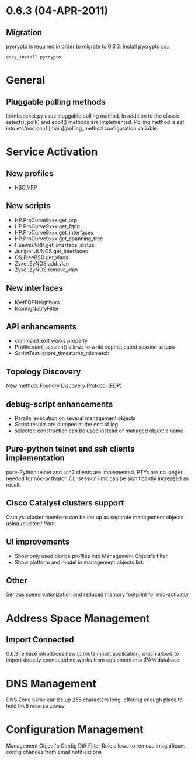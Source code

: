 # 0.6.3 (04-APR-2011)

## Migration
pycrypto is required in order to migrate to 0.6.3. Install pycrypto as::

    easy_install pycrypto

General
=======

Pluggable polling methods
-------------------------

lib/nbsocket.py uses pluggable polling method. In addition
to the classic select(), poll() and epoll() methods are implemented.
Polling method is set into etc/noc.conf:[main]/polling_method configuration
variable.

Service Activation
==================

New profiles
------------

* H3C.VRP

New scripts
-----------

* HP.ProCurve9xxx.get_arp
* HP.ProCurve9xxx.get_fqdn
* HP.ProCurve9xxx.get_interfaces
* HP.ProCurve9xxx.get_spanning_tree
* Huawei.VRP.get_interface_status
* Juniper.JUNOS.get_interfaces
* OS.FreeBSD.get_vlans
* Zyxel.ZyNOS.add_vlan
* Zyxel.ZyNOS.remove_vlan

New interfaces
--------------

* IGetFDPNeighbors
* IConfigNotifyFilter

API enhancements
----------------
* command_exit works properly
* Profile.start_session() allows to write sophisticated session setups
* ScriptTest.ignore_timestamp_mismatch

Topology Discovery
------------------
New method: Foundry Discovery Protocol (FDP)

debug-script enhancements
-------------------------

* Parallel execution on several management objects
* Script results are dumped at the end of log
* selector:<name> construction can be used instead of managed object's name

Pure-python telnet and ssh clients implementation
-------------------------------------------------
pure-Python telnet and ssh2 clients are implemented. PTYs are no longer needed
for noc-activator. CLI session limit can be significantly increased as result.

Cisco Catalyst clusters support
-------------------------------
Catalyst cluster members can be set up as separate management objects
using /cluster:<id>/ _Path_.

UI improvements
---------------

* Show only used device profiles into Management Object's filter.
* Show platform and model in management objects list.

Other
-----

Serious speed optimization and reduced memory footprint for noc-activator

Address Space Management
========================

Import Connected
----------------
0.6.3 release introduces new ip.routeimport application, which allows to import directly connected
networks from equipment into IPAM database

DNS Management
==============
DNS Zone name can be up 255 characters long, offering enough place to hold IPv6 reverse zones

Configuration Management
========================
Management Object's Config Diff Filter Rule allows to remove insignificant config changes from email notifications